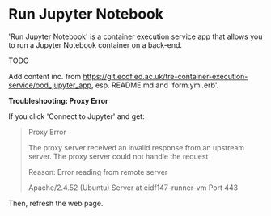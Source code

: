 # Run Jupyter Notebook

'Run Jupyter Notebook' is a container execution service app that allows you to run a Jupyter Notebook container on a back-end.

TODO

Add content inc. from https://git.ecdf.ed.ac.uk/tre-container-execution-service/ood_jupyter_app, esp. README.md and 'form.yml.erb'.

**Troubleshooting: Proxy Error**

If you click 'Connect to Jupyter' and get:

> Proxy Error
>
> The proxy server received an invalid response from an upstream server.
> The proxy server could not handle the request
>
> Reason: Error reading from remote server
>
> Apache/2.4.52 (Ubuntu) Server at eidf147-runner-vm Port 443

Then, refresh the web page.
